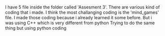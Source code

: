 I have 5 file inside the folder called 'Assesment 3'.
There are various kind of coding that i made.
I think the most challanging coding is the 'mind_games' file.
I made those coding because i already learned it some before. But i was using C++ which is very different from python
Trying to do the same thing but using python coding

